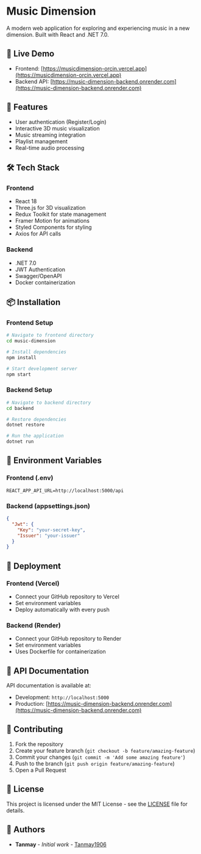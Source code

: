 # Music Dimension

A modern web application for exploring and experiencing music in a new dimension. Built with React and .NET 7.0.

## 🌟 Live Demo

- Frontend: [https://musicdimension-orcin.vercel.app](https://musicdimension-orcin.vercel.app)
- Backend API: [https://music-dimension-backend.onrender.com](https://music-dimension-backend.onrender.com)

## 🚀 Features

- User authentication (Register/Login)
- Interactive 3D music visualization
- Music streaming integration
- Playlist management
- Real-time audio processing

## 🛠️ Tech Stack

### Frontend
- React 18
- Three.js for 3D visualization
- Redux Toolkit for state management
- Framer Motion for animations
- Styled Components for styling
- Axios for API calls

### Backend
- .NET 7.0
- JWT Authentication
- Swagger/OpenAPI
- Docker containerization

## 📦 Installation

### Frontend Setup
```bash
# Navigate to frontend directory
cd music-dimension

# Install dependencies
npm install

# Start development server
npm start
```

### Backend Setup
```bash
# Navigate to backend directory
cd backend

# Restore dependencies
dotnet restore

# Run the application
dotnet run
```

## 🔧 Environment Variables

### Frontend (.env)
```
REACT_APP_API_URL=http://localhost:5000/api
```

### Backend (appsettings.json)
```json
{
  "Jwt": {
    "Key": "your-secret-key",
    "Issuer": "your-issuer"
  }
}
```

## 🚀 Deployment

### Frontend (Vercel)
- Connect your GitHub repository to Vercel
- Set environment variables
- Deploy automatically with every push

### Backend (Render)
- Connect your GitHub repository to Render
- Set environment variables
- Uses Dockerfile for containerization

## 📝 API Documentation

API documentation is available at:
- Development: `http://localhost:5000`
- Production: [https://music-dimension-backend.onrender.com](https://music-dimension-backend.onrender.com)

## 🤝 Contributing

1. Fork the repository
2. Create your feature branch (`git checkout -b feature/amazing-feature`)
3. Commit your changes (`git commit -m 'Add some amazing feature'`)
4. Push to the branch (`git push origin feature/amazing-feature`)
5. Open a Pull Request

## 📄 License

This project is licensed under the MIT License - see the [LICENSE](LICENSE) file for details.

## 👥 Authors

- **Tanmay** - *Initial work* - [Tanmay1906](https://github.com/Tanmay1906) 
